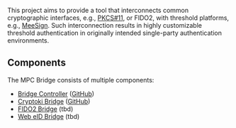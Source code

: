 This project aims to provide a tool that interconnects common cryptographic interfaces, e.g., [PKCS#11](https://docs.oasis-open.org/pkcs11/pkcs11-base/v3.0/csprd01/pkcs11-base-v3.0-csprd01.html), or FIDO2, with threshold platforms, e.g., [MeeSign](https://meesign.crocs.fi.muni.cz/). Such interconnection results in highly customizable threshold authentication in originally intended single-party authentication environments.

## Components

The MPC Bridge consists of multiple components:

- [Bridge Controller](./Bridge-Controller.md) ([GitHub](https://github.com/KristianMika/bridge-controller))
- [Cryptoki Bridge](./Cryptoki-Bridge.md) ([GitHub](https://github.com/KristianMika/cryptoki-bridge))
- [FIDO2 Bridge](./Fido2-Bridge.md) (tbd)
- [Web eID Bridge](./Web-eID-Bridge.md) (tbd)
